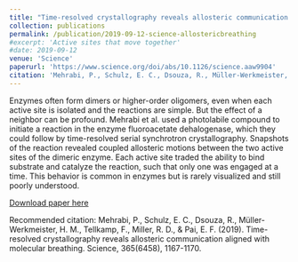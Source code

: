 ```yaml
---
title: "Time-resolved crystallography reveals allosteric communication aligned with molecular breathing"
collection: publications
permalink: /publication/2019-09-12-science-allostericbreathing
#excerpt: 'Active sites that move together'
#date: 2019-09-12
venue: 'Science'
paperurl: 'https://www.science.org/doi/abs/10.1126/science.aaw9904'
citation: 'Mehrabi, P., Schulz, E. C., Dsouza, R., Müller-Werkmeister, H. M., Tellkamp, F., Miller, R. D., & Pai, E. F. (2019). Time-resolved crystallography reveals allosteric communication aligned with molecular breathing. Science, 365(6458), 1167-1170.'
---
```

Enzymes often form dimers or higher-order oligomers, even when each active site is isolated and the reactions are simple. But the effect of a neighbor can be profound. Mehrabi et al. used a photolabile compound to initiate a reaction in the enzyme fluoroacetate dehalogenase, which they could follow by time-resolved serial synchrotron crystallography. Snapshots of the reaction revealed coupled allosteric motions between the two active sites of the dimeric enzyme. Each active site traded the ability to bind substrate and catalyze the reaction, such that only one was engaged at a time. This behavior is common in enzymes but is rarely visualized and still poorly understood.

[Download paper here](https://www.science.org/doi/abs/10.1126/science.aaw9904)

Recommended citation: Mehrabi, P., Schulz, E. C., Dsouza, R., Müller-Werkmeister, H. M., Tellkamp, F., Miller, R. D., & Pai, E. F. (2019). Time-resolved crystallography reveals allosteric communication aligned with molecular breathing. Science, 365(6458), 1167-1170.
